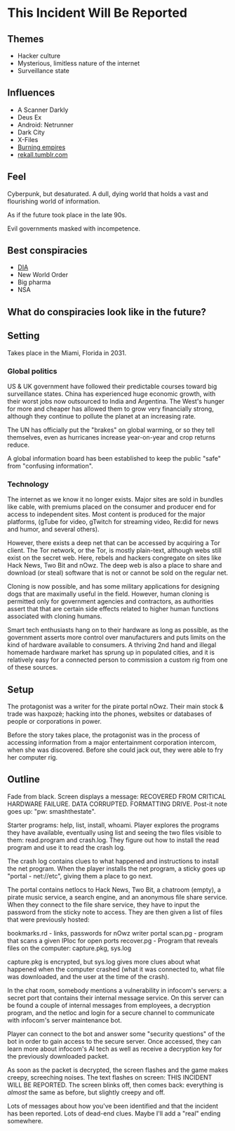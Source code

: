 # This Incident Will Be Reported #

## Themes ##
* Hacker culture
* Mysterious, limitless nature of the internet
* Surveillance state

## Influences ##
* A Scanner Darkly
* Deus Ex
* Android: Netrunner
* Dark City
* X-Files
* [Burning empires](http://www.amazon.com/Burning-Empires-Standing-VNV-Nation/dp/B00004TF67%3FSubscriptionId%3DAKIAILSHYYTFIVPWUY6Q%26tag%3Dduckduckgo-d-20%26linkCode%3Dxm2%26camp%3D2025%26creative%3D165953%26creativeASIN%3DB00004TF67)
* [rekall.tumblr.com](http://rekall.tumblr.com/)

## Feel ##
Cyberpunk, but desaturated. A dull, dying world that holds a vast and flourishing world of information.

As if the future took place in the late 90s.

Evil governments masked with incompetence.

## Best conspiracies

* [DIA](http://www.westword.com/2007-08-30/news/dia-conspiracies-take-off/full)
* New World Order
* Big pharma
* NSA

## What do conspiracies look like in the future?



## Setting ##
Takes place in the Miami, Florida in 2031.

### Global politics ###
US & UK government have followed their predictable courses toward big surveillance states. China has experienced huge economic growth, with their worst jobs now outsourced to India and Argentina. The West's hunger for more and cheaper has allowed them to grow very financially strong, although they continue to pollute the planet at an increasing rate.

The UN has officially put the "brakes" on global warming, or so they tell themselves, even as hurricanes increase year-on-year and crop returns reduce.

A global information board has been established to keep the public "safe" from "confusing information".

### Technology ###
The internet as we know it no longer exists. Major sites are sold in bundles like cable, with premiums placed on the consumer and producer end for access to independent sites. Most content is produced for the major platforms, (gTube for video, gTwitch for streaming video, Re:did for news and humor, and several others).

However, there exists a deep net that can be accessed by acquiring a Tor client. The Tor network, or the Tor, is mostly plain-text, although webs still exist on the secret web. Here, rebels and hackers congregate on sites like Hack News, Two Bit and nOwz. The deep web is also a place to share and download (or steal) software that is not or cannot be sold on the regular net.

Cloning is now possible, and has some military applications for designing dogs that are maximally useful in the field. However, human cloning is permitted only for government agencies and contractors, as authorities assert that that are certain side effects related to higher human functions associated with cloning humans.

Smart tech enthusiasts hang on to their hardware as long as possible, as the government asserts more control over manufacturers and puts limits on the kind of hardware available to consumers. A thriving 2nd hand and illegal homemade hardware market has sprung up in populated cities, and it is relatively easy for a connected person to commission a custom rig from one of these sources.

## Setup

The protagonist was a writer for the pirate portal nOwz. Their main stock & trade was haxpozè; hacking into the phones, websites or databases of people or corporations in power.

Before the story takes place, the protagonist was in the process of accessing information from a major entertainment corporation intercom, when she was discovered. Before she could jack out, they were able to fry her computer rig.

## Outline

Fade from black. Screen displays a message: RECOVERED FROM CRITICAL HARDWARE FAILURE. DATA CORRUPTED. FORMATTING DRIVE. Post-it note goes up: "pw: smashthestate".

Starter programs: help, list, install, whoami. Player explores the programs they have available, eventually using list and seeing the two files visible to them: read.program and crash.log. They figure out how to install the read program and use it to read the crash log.

The crash log contains clues to what happened and instructions to install the net program. When the player installs the net program, a sticky goes up "portal - net://etc", giving them a place to go next.

The portal contains netlocs to Hack News, Two Bit, a chatroom (empty), a pirate music service, a search engine, and an anonymous file share service. When they connect to the file share service, they have to input the password from the sticky note to access. They are then given a list of files that were previously hosted:

  bookmarks.rd - links, passwords for nOwz writer portal
  scan.pg - program that scans a given IPloc for open ports
  recover.pg - Program that reveals files on the computer: capture.pkg, sys.log

capture.pkg is encrypted, but sys.log gives more clues about what happened when the computer crashed (what it was connected to, what file was downloaded, and the user at the time of the crash).

In the chat room, somebody mentions a vulnerability in infocom's servers: a secret port that contains their internal message service. On this server can be found a couple of internal messages from employees, a decryption program, and the netloc and login for a secure channel to communicate with infocom's server maintenance bot.

Player can connect to the bot and answer some "security questions" of the bot in order to gain access to the secure server. Once accessed, they can learn more about infocom's AI tech as well as receive a decryption key for the previously downloaded packet.

As soon as the packet is decrypted, the screen flashes and the game makes creepy, screeching noises. The text flashes on screen: THIS INCIDENT WILL BE REPORTED. The screen blinks off, then comes back: everything is *almost* the same as before, but slightly creepy and off.

Lots of messages about how you've been identified and that the incident has been reported. Lots of dead-end clues. Maybe I'll add a "real" ending somewhere.
